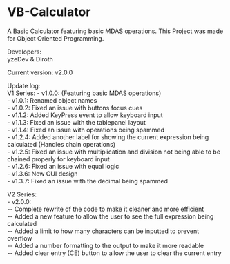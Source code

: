 # VB-Calculator  
A Basic Calculator featuring basic MDAS operations. This Project was made for Object Oriented Programming.

Developers:  
yzeDev & Dlroth

Current version: v2.0.0  

Update log:  
V1 Series: 
	- v1.0.0: (Featuring basic MDAS operations)  
	- v1.0.1: Renamed object names  
	- v1.0.2: Fixed an issue with buttons focus cues  
	- v1.1.2: Added KeyPress event to allow keyboard input  
	- v1.1.3: Fixed an issue with the tablepanel layout  
	- v1.1.4: Fixed an issue with operations being spammed   
	- v1.2.4: Added another label for showing the current expression being calculated (Handles chain operations)  
	- v1.2.5: Fixed an issue with multiplication and division not being able to be chained properly for keyboard input  
	- v1.2.6: Fixed an issue with equal logic   
	- v1.3.6: New GUI design  
	- v1.3.7: Fixed an issue with the decimal being spammed  
	
V2 Series:	
	- v2.0.0:  
		-- Complete rewrite of the code to make it cleaner and more efficient  
		-- Added a new feature to allow the user to see the full expression being calculated  
		-- Added a limit to how many characters can be inputted to prevent overflow  
		-- Added a number formatting to the output to make it more readable  
		-- Added clear entry (CE) button to allow the user to clear the current entry
